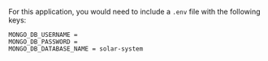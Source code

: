 For this application, you would need to include a `.env` file with the following keys:

```text
MONGO_DB_USERNAME =
MONGO_DB_PASSWORD = 
MONGO_DB_DATABASE_NAME = solar-system
```